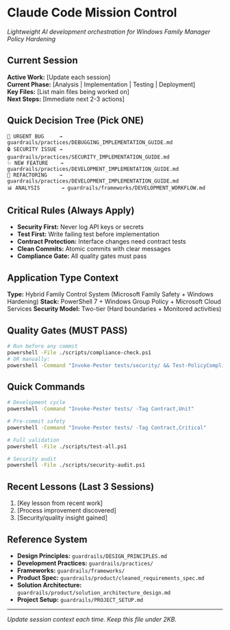# Claude Code Mission Control
*Lightweight AI development orchestration for Windows Family Manager Policy Hardening*

## Current Session 
**Active Work:** [Update each session]  
**Current Phase:** [Analysis | Implementation | Testing | Deployment]  
**Key Files:** [List main files being worked on]  
**Next Steps:** [Immediate next 2-3 actions]

## Quick Decision Tree (Pick ONE)
```
🚨 URGENT BUG     → guardrails/practices/DEBUGGING_IMPLEMENTATION_GUIDE.md
🔒 SECURITY ISSUE → guardrails/practices/SECURITY_IMPLEMENTATION_GUIDE.md  
✨ NEW FEATURE    → guardrails/practices/DEVELOPMENT_IMPLEMENTATION_GUIDE.md
🧹 REFACTORING    → guardrails/practices/DEVELOPMENT_IMPLEMENTATION_GUIDE.md
📊 ANALYSIS       → guardrails/frameworks/DEVELOPMENT_WORKFLOW.md
```

## Critical Rules (Always Apply)
- **Security First:** Never log API keys or secrets
- **Test First:** Write failing test before implementation
- **Contract Protection:** Interface changes need contract tests
- **Clean Commits:** Atomic commits with clear messages
- **Compliance Gate:** All quality gates must pass

## Application Type Context
**Type:** Hybrid Family Control System (Microsoft Family Safety + Windows Hardening)
**Stack:** PowerShell 7 + Windows Group Policy + Microsoft Cloud Services
**Security Model:** Two-tier (Hard boundaries + Monitored activities)

## Quality Gates (MUST PASS)
```bash
# Run before any commit
powershell -File ./scripts/compliance-check.ps1
# OR manually:
powershell -Command "Invoke-Pester tests/security/ && Test-PolicyCompliance && Invoke-ScriptAnalyzer src/"
```

## Quick Commands
```bash
# Development cycle
powershell -Command "Invoke-Pester tests/ -Tag Contract,Unit"

# Pre-commit safety
powershell -Command "Invoke-Pester tests/ -Tag Contract,Critical"

# Full validation
powershell -File ./scripts/test-all.ps1

# Security audit
powershell -File ./scripts/security-audit.ps1
```

## Recent Lessons (Last 3 Sessions)
1. [Key lesson from recent work]
2. [Process improvement discovered]  
3. [Security/quality insight gained]

## Reference System
- **Design Principles:** `guardrails/DESIGN_PRINCIPLES.md`
- **Development Practices:** `guardrails/practices/`
- **Frameworks:** `guardrails/frameworks/`
- **Product Spec:** `guardrails/product/cleaned_requirements_spec.md`
- **Solution Architecture:** `guardrails/product/solution_architecture_design.md`
- **Project Setup:** `guardrails/PROJECT_SETUP.md`

---
*Update session context each time. Keep this file under 2KB.*